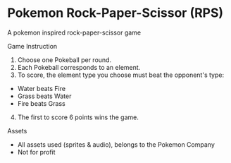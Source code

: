 # Pokemon Rock-Paper-Scissor (RPS)

A pokemon inspired rock-paper-scissor game

Game Instruction
 1. Choose one Pokeball per round.
 2. Each Pokeball corresponds to an element.
 3. To score, the element type you choose must beat the opponent's type:
  - Water beats Fire
  - Grass beats Water
  - Fire beats Grass
 4. The first to score 6 points wins the game.

Assets
  - All assets used (sprites & audio), belongs to the Pokemon Company
  - Not for profit
